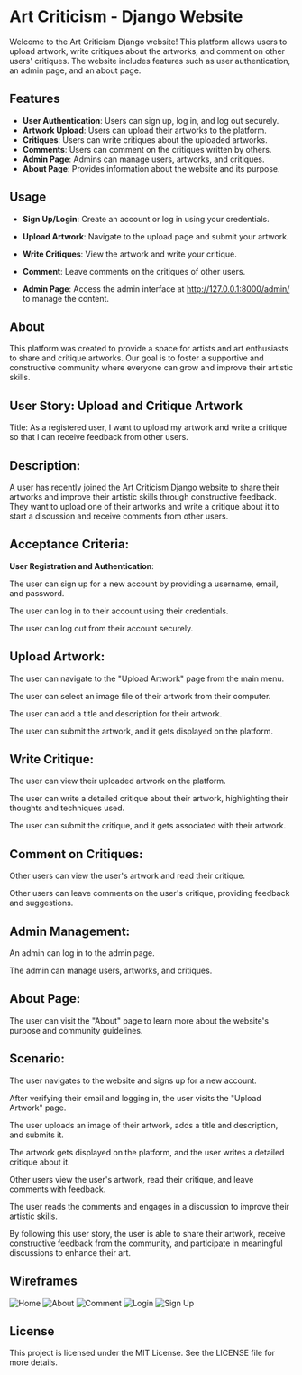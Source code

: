 
# Art Criticism - Django Website

Welcome to the Art Criticism Django website! This platform allows users to upload artwork, write critiques about the artworks, and comment on other users' critiques. The website includes features such as user authentication, an admin page, and an about page.

## Features

- **User Authentication**: Users can sign up, log in, and log out securely.
- **Artwork Upload**: Users can upload their artworks to the platform.
- **Critiques**: Users can write critiques about the uploaded artworks.
- **Comments**: Users can comment on the critiques written by others.
- **Admin Page**: Admins can manage users, artworks, and critiques.
- **About Page**: Provides information about the website and its purpose.

## Usage
- **Sign Up/Login**: Create an account or log in using your credentials.

- **Upload Artwork**: Navigate to the upload page and submit your artwork.

- **Write Critiques**: View the artwork and write your critique.

- **Comment**: Leave comments on the critiques of other users.

- **Admin Page**: Access the admin interface at http://127.0.0.1:8000/admin/ to manage the content.

## About
This platform was created to provide a space for artists and art enthusiasts to share and critique artworks. Our goal is to foster a supportive and constructive community where everyone can grow and improve their artistic skills.

## User Story: Upload and Critique Artwork
Title: As a registered user, I want to upload my artwork and write a critique so that I can receive feedback from other users.

## Description:
A user has recently joined the Art Criticism Django website to share their artworks and improve their artistic skills through constructive feedback. They want to upload one of their artworks and write a critique about it to start a discussion and receive comments from other users.

## Acceptance Criteria:
**User Registration and Authentication**:

The user can sign up for a new account by providing a username, email, and password.

The user can log in to their account using their credentials.

The user can log out from their account securely.

## Upload Artwork:

The user can navigate to the "Upload Artwork" page from the main menu.

The user can select an image file of their artwork from their computer.

The user can add a title and description for their artwork.

The user can submit the artwork, and it gets displayed on the platform.

## Write Critique:

The user can view their uploaded artwork on the platform.

The user can write a detailed critique about their artwork, highlighting their thoughts and techniques used.

The user can submit the critique, and it gets associated with their artwork.

## Comment on Critiques:

Other users can view the user's artwork and read their critique.

Other users can leave comments on the user's critique, providing feedback and suggestions.

## Admin Management:

An admin can log in to the admin page.

The admin can manage users, artworks, and critiques.

## About Page:

The user can visit the "About" page to learn more about the website's purpose and community guidelines.

## Scenario:
The user navigates to the website and signs up for a new account.

After verifying their email and logging in, the user visits the "Upload Artwork" page.

The user uploads an image of their artwork, adds a title and description, and submits it.

The artwork gets displayed on the platform, and the user writes a detailed critique about it.

Other users view the user's artwork, read their critique, and leave comments with feedback.

The user reads the comments and engages in a discussion to improve their artistic skills.

By following this user story, the user is able to share their artwork, receive constructive feedback from the community, and participate in meaningful discussions to enhance their art.

## Wireframes
![Home](images/ho.png)
![About](images/Ab.png)
![Comment](images/co.png)
![Login](images/lo.png)
![Sign Up](images/si.png)


    

## License
This project is licensed under the MIT License. See the LICENSE file for more details.
